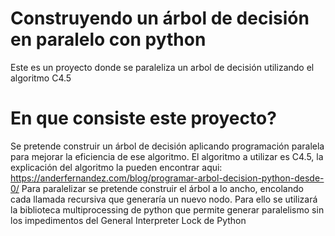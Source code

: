 # Construyendo un árbol de decisión en paralelo con python
 Este es un proyecto donde se paraleliza un arbol de decisión utilizando el algoritmo C4.5

# En que consiste este proyecto?
 Se pretende construir un árbol de decisión aplicando programación paralela para mejorar la eficiencia de ese algoritmo. El algoritmo a utilizar es C4.5, la explicación del algoritmo la pueden encontrar aqui:
    https://anderfernandez.com/blog/programar-arbol-decision-python-desde-0/
 Para paralelizar se pretende construir el árbol a lo ancho, encolando cada llamada recursiva que generaría un nuevo nodo. Para ello se utilizará la biblioteca multiprocessing de python que permite generar paralelismo sin los impedimentos del General Interpreter Lock de Python